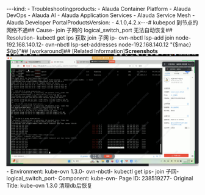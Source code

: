 ---kind:   - Troubleshootingproducts:    - Alauda Container Platform   - Alauda DevOps   - Alauda AI   - Alauda Application Services   - Alauda Service Mesh   - Alauda Developer PortalProductsVersion:   - 4.1.0,4.2.x---<!-- A type of document that involves encountering a fault, diag...it, performing root cause analysis, and providing solutions. --># kubepod 到节点的网络不通## Cause- join 子网的 logical_switch_port 无法自动恢复## Resolution- kubectl get ips 获取 join 子网 ip- ovn-nbctl lsp-add join node-192.168.140.12- ovn-nbctl lsp-set-addresses node-192.168.140.12 "{$mac} ${ip}"## [workaround]## [Related Information]**Screenshots**![](assets/kube-ovn-1-3-0-qing-li-dbhou-hui-fu/image-2024-10-14_13-28-26.png)- Environment: kube-ovn 1.3.0- ovn-nbctl- kubectl get ips- join 子网- logical_switch_port- Component: kube-ovn- Page ID: 238519277- Original Title: kube-ovn 1.3.0 清理db后恢复